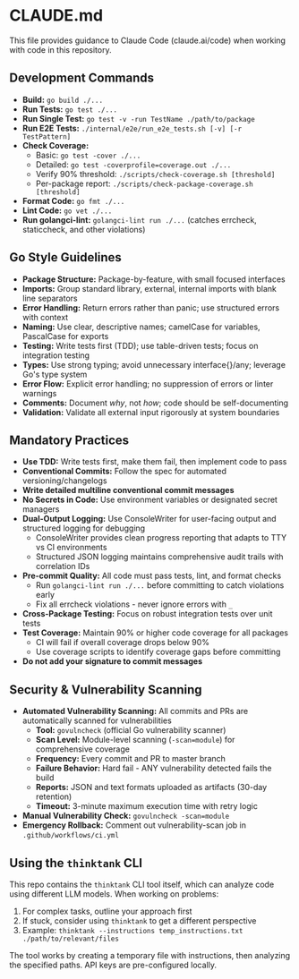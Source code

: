 # CLAUDE.md

This file provides guidance to Claude Code (claude.ai/code) when working with code in this repository.

## Development Commands

* **Build:** `go build ./...`
* **Run Tests:** `go test ./...`
* **Run Single Test:** `go test -v -run TestName ./path/to/package`
* **Run E2E Tests:** `./internal/e2e/run_e2e_tests.sh [-v] [-r TestPattern]`
* **Check Coverage:**
  * Basic: `go test -cover ./...`
  * Detailed: `go test -coverprofile=coverage.out ./...`
  * Verify 90% threshold: `./scripts/check-coverage.sh [threshold]`
  * Per-package report: `./scripts/check-package-coverage.sh [threshold]`
* **Format Code:** `go fmt ./...`
* **Lint Code:** `go vet ./...`
* **Run golangci-lint:** `golangci-lint run ./...` (catches errcheck, staticcheck, and other violations)

## Go Style Guidelines

* **Package Structure:** Package-by-feature, with small focused interfaces
* **Imports:** Group standard library, external, internal imports with blank line separators
* **Error Handling:** Return errors rather than panic; use structured errors with context
* **Naming:** Use clear, descriptive names; camelCase for variables, PascalCase for exports
* **Testing:** Write tests first (TDD); use table-driven tests; focus on integration testing
* **Types:** Use strong typing; avoid unnecessary interface{}/any; leverage Go's type system
* **Error Flow:** Explicit error handling; no suppression of errors or linter warnings
* **Comments:** Document *why*, not *how*; code should be self-documenting
* **Validation:** Validate all external input rigorously at system boundaries

## Mandatory Practices

* **Use TDD:** Write tests first, make them fail, then implement code to pass
* **Conventional Commits:** Follow the spec for automated versioning/changelogs
* **Write detailed multiline conventional commit messages**
* **No Secrets in Code:** Use environment variables or designated secret managers
* **Dual-Output Logging:** Use ConsoleWriter for user-facing output and structured logging for debugging
  * ConsoleWriter provides clean progress reporting that adapts to TTY vs CI environments
  * Structured JSON logging maintains comprehensive audit trails with correlation IDs
* **Pre-commit Quality:** All code must pass tests, lint, and format checks
  * Run `golangci-lint run ./...` before committing to catch violations early
  * Fix all errcheck violations - never ignore errors with `_`
* **Cross-Package Testing:** Focus on robust integration tests over unit tests
* **Test Coverage:** Maintain 90% or higher code coverage for all packages
  * CI will fail if overall coverage drops below 90%
  * Use coverage scripts to identify coverage gaps before committing
* **Do not add your signature to commit messages**

## Security & Vulnerability Scanning

* **Automated Vulnerability Scanning:** All commits and PRs are automatically scanned for vulnerabilities
  * **Tool:** `govulncheck` (official Go vulnerability scanner)
  * **Scan Level:** Module-level scanning (`-scan=module`) for comprehensive coverage
  * **Frequency:** Every commit and PR to master branch
  * **Failure Behavior:** Hard fail - ANY vulnerability detected fails the build
  * **Reports:** JSON and text formats uploaded as artifacts (30-day retention)
  * **Timeout:** 3-minute maximum execution time with retry logic
* **Manual Vulnerability Check:** `govulncheck -scan=module`
* **Emergency Rollback:** Comment out vulnerability-scan job in `.github/workflows/ci.yml`

## Using the `thinktank` CLI

This repo contains the `thinktank` CLI tool itself, which can analyze code using different LLM models. When working on problems:

1. For complex tasks, outline your approach first
2. If stuck, consider using `thinktank` to get a different perspective
3. Example: `thinktank --instructions temp_instructions.txt ./path/to/relevant/files`

The tool works by creating a temporary file with instructions, then analyzing the specified paths. API keys are pre-configured locally.
